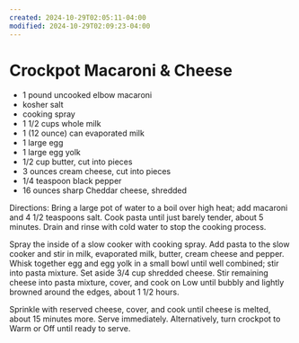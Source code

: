 ```yaml
---
created: 2024-10-29T02:05:11-04:00
modified: 2024-10-29T02:09:23-04:00
---
```


# Crockpot Macaroni & Cheese

- 1 pound uncooked elbow macaroni
- kosher salt
- cooking spray
- 1 1/2 cups whole milk
- 1 (12 ounce) can evaporated milk
- 1 large egg
- 1 large egg yolk
- 1/2 cup butter, cut into pieces
- 3 ounces cream cheese, cut into pieces
- 1/4 teaspoon black pepper
- 16 ounces sharp Cheddar cheese, shredded

Directions:
Bring a large pot of water to a boil over high heat; add macaroni and 4 1/2 teaspoons salt. Cook pasta until just barely tender, about 5 minutes. Drain and rinse with cold water to stop the cooking process.

Spray the inside of a slow cooker with cooking spray. Add pasta to the slow cooker and stir in milk, evaporated milk, butter, cream cheese and pepper. Whisk together egg and egg yolk in a small bowl until well combined; stir into pasta mixture. Set aside 3/4 cup shredded cheese. Stir remaining cheese into pasta mixture, cover, and cook on Low until bubbly and lightly browned around the edges, about 1 1/2 hours. 

Sprinkle with reserved cheese, cover, and cook until cheese is melted, about 15 minutes more. Serve immediately. Alternatively, turn crockpot to Warm or Off until ready to serve.
